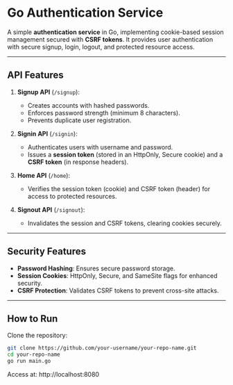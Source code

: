 # Go Authentication Service

A simple **authentication service** in Go, implementing cookie-based session management secured with **CSRF tokens**. 
It provides user authentication with secure signup, login, logout, and protected resource access.

---

## API Features

1. **Signup API** (`/signup`):
   - Creates accounts with hashed passwords.
   - Enforces password strength (minimum 8 characters).
   - Prevents duplicate user registration.

2. **Signin API** (`/signin`):
   - Authenticates users with username and password.
   - Issues a **session token** (stored in an HttpOnly, Secure cookie) and a **CSRF token** (in response headers).

3. **Home API** (`/home`):
   - Verifies the session token (cookie) and CSRF token (header) for access to protected resources.

4. **Signout API** (`/signout`):
   - Invalidates the session and CSRF tokens, clearing cookies securely.

---

## Security Features

- **Password Hashing**: Ensures secure password storage.
- **Session Cookies**: HttpOnly, Secure, and SameSite flags for enhanced security.
- **CSRF Protection**: Validates CSRF tokens to prevent cross-site attacks.

---

## How to Run
Clone the repository:
   ```bash
   git clone https://github.com/your-username/your-repo-name.git
   cd your-repo-name
   go run main.go
```
Access at: http://localhost:8080
